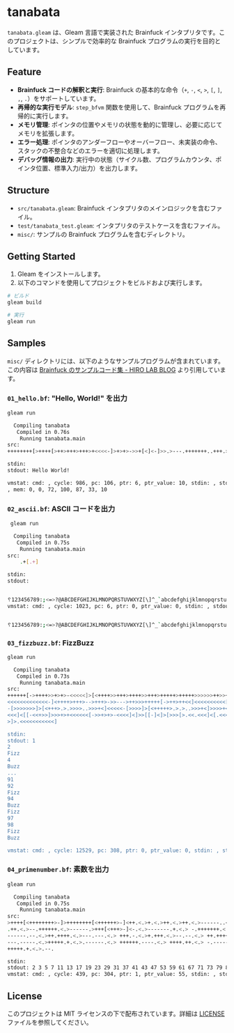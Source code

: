 # tanabata

`tanabata.gleam` は、Gleam 言語で実装された Brainfuck インタプリタです。このプロジェクトは、シンプルで効率的な Brainfuck プログラムの実行を目的としています。

## Feature

- **Brainfuck コードの解釈と実行**: Brainfuck の基本的な命令（`+`, `-`, `<`, `>`, `[`, `]`, `,`, `.`）をサポートしています。
- **再帰的な実行モデル**: `step_bfvm` 関数を使用して、Brainfuck プログラムを再帰的に実行します。
- **メモリ管理**: ポインタの位置やメモリの状態を動的に管理し、必要に応じてメモリを拡張します。
- **エラー処理**: ポインタのアンダーフローやオーバーフロー、未実装の命令、スタックの不整合などのエラーを適切に処理します。
- **デバッグ情報の出力**: 実行中の状態（サイクル数、プログラムカウンタ、ポインタ位置、標準入力/出力）を出力します。

## Structure

- `src/tanabata.gleam`: Brainfuck インタプリタのメインロジックを含むファイル。
- `test/tanabata_test.gleam`: インタプリタのテストケースを含むファイル。
- `misc/`: サンプルの Brainfuck プログラムを含むディレクトリ。

## Getting Started

1. Gleam をインストールします。
2. 以下のコマンドを使用してプロジェクトをビルドおよび実行します。

```sh
# ビルド
gleam build

# 実行
gleam run
```

## Samples

`misc/` ディレクトリには、以下のようなサンプルプログラムが含まれています。
この内容は [Brainfuck のサンプルコード集 - HIRO LAB BLOG](https://hirlab.net/nblog/category/programming/art_1604/) より引用しています。

### `01_hello.bf`: "Hello, World!" を出力

```bash
gleam run

  Compiling tanabata
   Compiled in 0.76s
    Running tanabata.main
src:
++++++++[>++++[>++>+++>+++>+<<<<-]>+>+>->>+[<]<-]>>.>---.+++++++..+++.>>.<-.<.+++.------.--------.>>+.>++.

stdin:
stdout: Hello World!

vmstat: cmd: , cycle: 986, pc: 106, ptr: 6, ptr_value: 10, stdin: , stdout: Hello World!
, mem: 0, 0, 72, 100, 87, 33, 10
```

### `02_ascii.bf`: ASCII コードを出力

```bash
 gleam run

  Compiling tanabata
   Compiled in 0.75s
    Running tanabata.main
src:
    .+[.+]

stdin:
stdout:


␦123456789:;<=>?@ABCDEFGHIJKLMNOPQRSTUVWXYZ[\]^_`abcdefghijklmnopqrstuvwxyz{|}~ ¡¢£¤¥¦§¨©ª«¬­®¯°±²³´µ¶·¸¹º»¼½¾¿ÀÁÂÃÄÅÆÇÈÉÊËÌÍÎÏÐÑÒÓÔÕÖ×ØÙÚÛÜÝÞßàáâãäåæçèéêëìíîïðñòóôõö÷øùúûüýþÿ
vmstat: cmd: , cycle: 1023, pc: 6, ptr: 0, ptr_value: 0, stdin: , stdout:


␦123456789:;<=>?@ABCDEFGHIJKLMNOPQRSTUVWXYZ[\]^_`abcdefghijklmnopqrstuvwxyz{|}~ ¡¢£¤¥¦§¨©ª«¬­®¯°±²³´µ¶·¸¹º»¼½¾¿ÀÁÂÃÄÅÆÇÈÉÊËÌÍÎÏÐÑÒÓÔÕÖ×ØÙÚÛÜÝÞßàáâãäåæçèéêëìíîïðñòóôõö÷øùúûüýþÿ, mem: 0
```

### `03_fizzbuzz.bf`: FizzBuzz

```bash
gleam run

  Compiling tanabata
   Compiled in 0.73s
    Running tanabata.main
src:
++++++[->++++>>+>+>-<<<<<]>[<++++>>+++>++++>>+++>+++++>+++++>>>>>>++>>++<
<<<<<<<<<<<<<-]<++++>+++>-->+++>->>--->++>>>+++++[->++>++<<]<<<<<<<<<<[->
-[>>>>>>>]>[<+++>.>.>>>>..>>>+<]<<<<<-[>>>>]>[<+++++>.>.>..>>>+<]>>>>+<-[
<<<]<[[-<<+>>]>>>+>+<<<<<<[->>+>+>-<<<<]<]>>[[-]<]>[>>>[>.<<.<<<]<[.<<<<]
>]>.<<<<<<<<<<<]

stdin:
stdout: 1
2
Fizz
4
Buzz
...
91
92
Fizz
94
Buzz
Fizz
97
98
Fizz
Buzz

vmstat: cmd: , cycle: 12529, pc: 308, ptr: 0, ptr_value: 0, stdin: , stdout: ...
```

### `04_primenumber.bf`: 素数を出力

```bash
gleam run

  Compiling tanabata
   Compiled in 0.75s
    Running tanabata.main
src:
>++++[<++++++++>-]>++++++++[<++++++>-]<++.<.>+.<.>++.<.>++.<.>------..<.>
.++.<.>--.++++++.<.>------.>+++[<+++>-]<-.<.>-------.+.<.> -.+++++++.<.>
------.--.<.>++.++++.<.>---.---.<.> +++.-.<.>+.+++.<.>--.--.<.> ++.++++.<.>
---.-----.<.>+++++.+.<.>.------.<.> ++++++.----.<.> ++++.++.<.> -.-----.<.>
+++++.+.<.>.--.

stdin:
stdout: 2 3 5 7 11 13 17 19 23 29 31 37 41 43 47 53 59 61 67 71 73 79 83 89 97
vmstat: cmd: , cycle: 439, pc: 304, ptr: 1, ptr_value: 55, stdin: , stdout: 2 3 5 7 11 13 17 19 23 29 31 37 41 43 47 53 59 61 67 71 73 79 83 89 97, mem: 32, 55, 0
```

## License

このプロジェクトは MIT ライセンスの下で配布されています。詳細は [LICENSE](/LICENSE) ファイルを参照してください。
